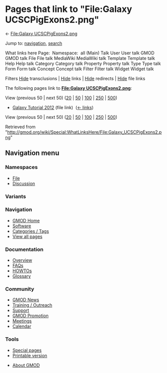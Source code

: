 <div id="mw-page-base" class="noprint">

</div>

<div id="mw-head-base" class="noprint">

</div>

<div id="content" class="mw-body" role="main">

<span id="top"></span>

<div id="mw-js-message" style="display:none;">

</div>



# <span dir="auto">Pages that link to "File:Galaxy UCSCPigExons2.png"</span>

<div id="bodyContent">

<div id="contentSub">

← [File:Galaxy
UCSCPigExons2.png](/wiki/File:Galaxy_UCSCPigExons2.png "File:Galaxy UCSCPigExons2.png")

</div>

<div id="jump-to-nav" class="mw-jump">

Jump to: [navigation](#mw-navigation), [search](#p-search)

</div>

<div id="mw-content-text">

What links here Page:  Namespace:  all (Main) Talk User User talk GMOD
GMOD talk File File talk MediaWiki MediaWiki talk Template Template talk
Help Help talk Category Category talk Property Property talk Type Type
talk Form Form talk Concept Concept talk Filter Filter talk Widget
Widget talk

Filters
[Hide](/mediawiki/index.php?title=Special:WhatLinksHere/File:Galaxy_UCSCPigExons2.png&hidetrans=1 "Special:WhatLinksHere/File:Galaxy UCSCPigExons2.png")
transclusions \|
[Hide](/mediawiki/index.php?title=Special:WhatLinksHere/File:Galaxy_UCSCPigExons2.png&hidelinks=1 "Special:WhatLinksHere/File:Galaxy UCSCPigExons2.png")
links \|
[Hide](/mediawiki/index.php?title=Special:WhatLinksHere/File:Galaxy_UCSCPigExons2.png&hideredirs=1 "Special:WhatLinksHere/File:Galaxy UCSCPigExons2.png")
redirects \|
[Hide](/mediawiki/index.php?title=Special:WhatLinksHere/File:Galaxy_UCSCPigExons2.png&hideimages=1 "Special:WhatLinksHere/File:Galaxy UCSCPigExons2.png")
file links

The following pages link to **[File:Galaxy
UCSCPigExons2.png](/wiki/File:Galaxy_UCSCPigExons2.png "File:Galaxy UCSCPigExons2.png")**:

View (previous 50 \| next 50)
([20](/mediawiki/index.php?title=Special:WhatLinksHere/File:Galaxy_UCSCPigExons2.png&limit=20 "Special:WhatLinksHere/File:Galaxy UCSCPigExons2.png")
\|
[50](/mediawiki/index.php?title=Special:WhatLinksHere/File:Galaxy_UCSCPigExons2.png&limit=50 "Special:WhatLinksHere/File:Galaxy UCSCPigExons2.png")
\|
[100](/mediawiki/index.php?title=Special:WhatLinksHere/File:Galaxy_UCSCPigExons2.png&limit=100 "Special:WhatLinksHere/File:Galaxy UCSCPigExons2.png")
\|
[250](/mediawiki/index.php?title=Special:WhatLinksHere/File:Galaxy_UCSCPigExons2.png&limit=250 "Special:WhatLinksHere/File:Galaxy UCSCPigExons2.png")
\|
[500](/mediawiki/index.php?title=Special:WhatLinksHere/File:Galaxy_UCSCPigExons2.png&limit=500 "Special:WhatLinksHere/File:Galaxy UCSCPigExons2.png"))

- [Galaxy Tutorial
  2012](/wiki/Galaxy_Tutorial_2012 "Galaxy Tutorial 2012") (file link) ‎
  <span class="mw-whatlinkshere-tools">([←
  links](/mediawiki/index.php?title=Special:WhatLinksHere&target=Galaxy+Tutorial+2012 "Special:WhatLinksHere"))</span>

View (previous 50 \| next 50)
([20](/mediawiki/index.php?title=Special:WhatLinksHere/File:Galaxy_UCSCPigExons2.png&limit=20 "Special:WhatLinksHere/File:Galaxy UCSCPigExons2.png")
\|
[50](/mediawiki/index.php?title=Special:WhatLinksHere/File:Galaxy_UCSCPigExons2.png&limit=50 "Special:WhatLinksHere/File:Galaxy UCSCPigExons2.png")
\|
[100](/mediawiki/index.php?title=Special:WhatLinksHere/File:Galaxy_UCSCPigExons2.png&limit=100 "Special:WhatLinksHere/File:Galaxy UCSCPigExons2.png")
\|
[250](/mediawiki/index.php?title=Special:WhatLinksHere/File:Galaxy_UCSCPigExons2.png&limit=250 "Special:WhatLinksHere/File:Galaxy UCSCPigExons2.png")
\|
[500](/mediawiki/index.php?title=Special:WhatLinksHere/File:Galaxy_UCSCPigExons2.png&limit=500 "Special:WhatLinksHere/File:Galaxy UCSCPigExons2.png"))

</div>

<div class="printfooter">

Retrieved from
"<http://gmod.org/wiki/Special:WhatLinksHere/File:Galaxy_UCSCPigExons2.png>"

</div>

<div id="catlinks" class="catlinks catlinks-allhidden">

</div>

<div class="visualClear">

</div>

</div>

</div>

<div id="mw-navigation">

## Navigation menu

<div id="mw-head">



<div id="left-navigation">

<div id="p-namespaces" class="vectorTabs" role="navigation"
aria-labelledby="p-namespaces-label">

### Namespaces

- <span id="ca-nstab-image"><a href="/wiki/File:Galaxy_UCSCPigExons2.png" accesskey="c"
  title="View the file page [c]">File</a></span>
- <span id="ca-talk"><a
  href="/mediawiki/index.php?title=File_talk:Galaxy_UCSCPigExons2.png&amp;action=edit&amp;redlink=1"
  accesskey="t"
  title="Discussion about the content page [t]">Discussion</a></span>

</div>

<div id="p-variants" class="vectorMenu emptyPortlet" role="navigation"
aria-labelledby="p-variants-label">

### 

### Variants[](#)

<div class="menu">

</div>

</div>

</div>





</div>

</div>

</div>

<div id="mw-panel">

<div id="p-logo" role="banner">

<a href="/wiki/Main_Page"
style="background-image: url(http://gmod.org/images/GMOD-cogs.png);"
title="Visit the main page"></a>

</div>

<div id="p-Navigation" class="portal" role="navigation"
aria-labelledby="p-Navigation-label">

### Navigation

<div class="body">

- <span id="n-GMOD-Home">[GMOD Home](/wiki/Main_Page)</span>
- <span id="n-Software">[Software](/wiki/GMOD_Components)</span>
- <span id="n-Categories-.2F-Tags">[Categories /
  Tags](/wiki/Categories)</span>
- <span id="n-View-all-pages">[View all
  pages](/wiki/Special:AllPages)</span>

</div>

</div>

<div id="p-Documentation" class="portal" role="navigation"
aria-labelledby="p-Documentation-label">

### Documentation

<div class="body">

- <span id="n-Overview">[Overview](/wiki/Overview)</span>
- <span id="n-FAQs">[FAQs](/wiki/Category:FAQ)</span>
- <span id="n-HOWTOs">[HOWTOs](/wiki/Category:HOWTO)</span>
- <span id="n-Glossary">[Glossary](/wiki/Glossary)</span>

</div>

</div>

<div id="p-Community" class="portal" role="navigation"
aria-labelledby="p-Community-label">

### Community

<div class="body">

- <span id="n-GMOD-News">[GMOD News](/wiki/GMOD_News)</span>
- <span id="n-Training-.2F-Outreach">[Training /
  Outreach](/wiki/Training_and_Outreach)</span>
- <span id="n-Support">[Support](/wiki/Support)</span>
- <span id="n-GMOD-Promotion">[GMOD
  Promotion](/wiki/GMOD_Promotion)</span>
- <span id="n-Meetings">[Meetings](/wiki/Meetings)</span>
- <span id="n-Calendar">[Calendar](/wiki/Calendar)</span>

</div>

</div>

<div id="p-tb" class="portal" role="navigation"
aria-labelledby="p-tb-label">

### Tools

<div class="body">

- <span id="t-specialpages"><a href="/wiki/Special:SpecialPages" accesskey="q"
  title="A list of all special pages [q]">Special pages</a></span>
- <span id="t-print"><a
  href="/mediawiki/index.php?title=Special:WhatLinksHere/File:Galaxy_UCSCPigExons2.png&amp;printable=yes"
  rel="alternate" accesskey="p"
  title="Printable version of this page [p]">Printable version</a></span>

</div>

</div>

</div>

</div>

<div id="footer" role="contentinfo">

- <span id="footer-places-about">[About
  GMOD](/wiki/GMOD:About "GMOD:About")</span>

<!-- -->






</div>
